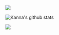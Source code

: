 
![](https://github-readme-stats.vercel.app/api/top-langs/?username=TsujiEisho)
	
![Kanna's github stats](https://github-readme-stats.vercel.app/api?username=TsujiEisho)

<img src="https://grass-graph.moshimo.works/images/TsujiEisho.png">
